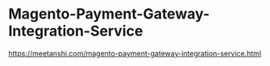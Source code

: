 # Magento-Payment-Gateway-Integration-Service
https://meetanshi.com/magento-payment-gateway-integration-service.html
